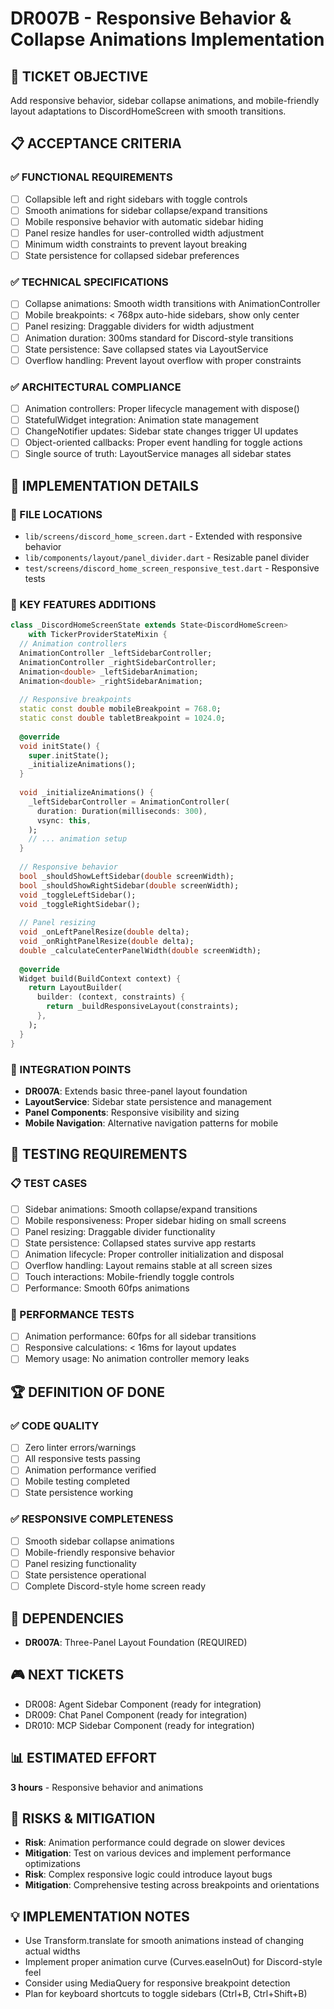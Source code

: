 # DR007B - Responsive Behavior & Collapse Animations Implementation

## 🎯 TICKET OBJECTIVE
Add responsive behavior, sidebar collapse animations, and mobile-friendly layout adaptations to DiscordHomeScreen with smooth transitions.

## 📋 ACCEPTANCE CRITERIA

### ✅ FUNCTIONAL REQUIREMENTS
- [ ] Collapsible left and right sidebars with toggle controls
- [ ] Smooth animations for sidebar collapse/expand transitions
- [ ] Mobile responsive behavior with automatic sidebar hiding
- [ ] Panel resize handles for user-controlled width adjustment
- [ ] Minimum width constraints to prevent layout breaking
- [ ] State persistence for collapsed sidebar preferences

### ✅ TECHNICAL SPECIFICATIONS
- [ ] Collapse animations: Smooth width transitions with AnimationController
- [ ] Mobile breakpoints: < 768px auto-hide sidebars, show only center
- [ ] Panel resizing: Draggable dividers for width adjustment
- [ ] Animation duration: 300ms standard for Discord-style transitions
- [ ] State persistence: Save collapsed states via LayoutService
- [ ] Overflow handling: Prevent layout overflow with proper constraints

### ✅ ARCHITECTURAL COMPLIANCE
- [ ] Animation controllers: Proper lifecycle management with dispose()
- [ ] StatefulWidget integration: Animation state management
- [ ] ChangeNotifier updates: Sidebar state changes trigger UI updates
- [ ] Object-oriented callbacks: Proper event handling for toggle actions
- [ ] Single source of truth: LayoutService manages all sidebar states

## 🔧 IMPLEMENTATION DETAILS

### 📂 FILE LOCATIONS
- `lib/screens/discord_home_screen.dart` - Extended with responsive behavior
- `lib/components/layout/panel_divider.dart` - Resizable panel divider
- `test/screens/discord_home_screen_responsive_test.dart` - Responsive tests

### 🎯 KEY FEATURES ADDITIONS
```dart
class _DiscordHomeScreenState extends State<DiscordHomeScreen> 
    with TickerProviderStateMixin {
  // Animation controllers
  AnimationController _leftSidebarController;
  AnimationController _rightSidebarController;
  Animation<double> _leftSidebarAnimation;
  Animation<double> _rightSidebarAnimation;
  
  // Responsive breakpoints
  static const double mobileBreakpoint = 768.0;
  static const double tabletBreakpoint = 1024.0;
  
  @override
  void initState() {
    super.initState();
    _initializeAnimations();
  }
  
  void _initializeAnimations() {
    _leftSidebarController = AnimationController(
      duration: Duration(milliseconds: 300),
      vsync: this,
    );
    // ... animation setup
  }
  
  // Responsive behavior
  bool _shouldShowLeftSidebar(double screenWidth);
  bool _shouldShowRightSidebar(double screenWidth);
  void _toggleLeftSidebar();
  void _toggleRightSidebar();
  
  // Panel resizing
  void _onLeftPanelResize(double delta);
  void _onRightPanelResize(double delta);
  double _calculateCenterPanelWidth(double screenWidth);
  
  @override
  Widget build(BuildContext context) {
    return LayoutBuilder(
      builder: (context, constraints) {
        return _buildResponsiveLayout(constraints);
      },
    );
  }
}
```

### 🔗 INTEGRATION POINTS
- **DR007A**: Extends basic three-panel layout foundation
- **LayoutService**: Sidebar state persistence and management
- **Panel Components**: Responsive visibility and sizing
- **Mobile Navigation**: Alternative navigation patterns for mobile

## 🧪 TESTING REQUIREMENTS

### 📋 TEST CASES
- [ ] Sidebar animations: Smooth collapse/expand transitions
- [ ] Mobile responsiveness: Proper sidebar hiding on small screens
- [ ] Panel resizing: Draggable divider functionality
- [ ] State persistence: Collapsed states survive app restarts
- [ ] Animation lifecycle: Proper controller initialization and disposal
- [ ] Overflow handling: Layout remains stable at all screen sizes
- [ ] Touch interactions: Mobile-friendly toggle controls
- [ ] Performance: Smooth 60fps animations

### 🎯 PERFORMANCE TESTS
- [ ] Animation performance: 60fps for all sidebar transitions
- [ ] Responsive calculations: < 16ms for layout updates
- [ ] Memory usage: No animation controller memory leaks

## 🏆 DEFINITION OF DONE

### ✅ CODE QUALITY
- [ ] Zero linter errors/warnings
- [ ] All responsive tests passing
- [ ] Animation performance verified
- [ ] Mobile testing completed
- [ ] State persistence working

### ✅ RESPONSIVE COMPLETENESS
- [ ] Smooth sidebar collapse animations
- [ ] Mobile-friendly responsive behavior
- [ ] Panel resizing functionality
- [ ] State persistence operational
- [ ] Complete Discord-style home screen ready

## 🔄 DEPENDENCIES
- **DR007A**: Three-Panel Layout Foundation (REQUIRED)

## 🎮 NEXT TICKETS
- DR008: Agent Sidebar Component (ready for integration)
- DR009: Chat Panel Component (ready for integration)
- DR010: MCP Sidebar Component (ready for integration)

## 📊 ESTIMATED EFFORT
**3 hours** - Responsive behavior and animations

## 🚨 RISKS & MITIGATION
- **Risk**: Animation performance could degrade on slower devices
- **Mitigation**: Test on various devices and implement performance optimizations
- **Risk**: Complex responsive logic could introduce layout bugs
- **Mitigation**: Comprehensive testing across breakpoints and orientations

## 💡 IMPLEMENTATION NOTES
- Use Transform.translate for smooth animations instead of changing actual widths
- Implement proper animation curve (Curves.easeInOut) for Discord-style feel
- Consider using MediaQuery for responsive breakpoint detection
- Plan for keyboard shortcuts to toggle sidebars (Ctrl+B, Ctrl+Shift+B) 